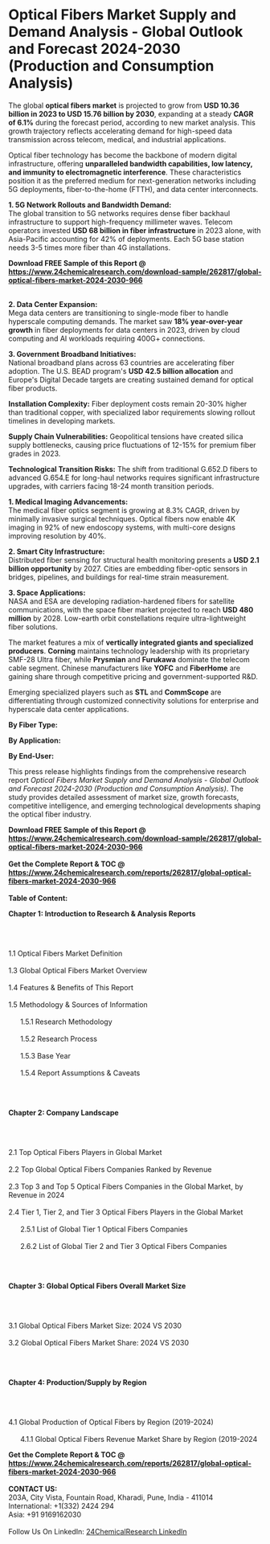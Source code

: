 <h1>Optical Fibers Market Supply and Demand Analysis - Global Outlook and Forecast 2024-2030 (Production and Consumption Analysis)</h1><p>The global <strong>optical fibers market</strong> is projected to grow from <strong>USD 10.36 billion in 2023 to USD 15.76 billion by 2030</strong>, expanding at a steady <strong>CAGR of 6.1%</strong> during the forecast period, according to new market analysis. This growth trajectory reflects accelerating demand for high-speed data transmission across telecom, medical, and industrial applications.</p><p>Optical fiber technology has become the backbone of modern digital infrastructure, offering <strong>unparalleled bandwidth capabilities, low latency, and immunity to electromagnetic interference</strong>. These characteristics position it as the preferred medium for next-generation networks including 5G deployments, fiber-to-the-home (FTTH), and data center interconnects.</p><p><strong>1. 5G Network Rollouts and Bandwidth Demand:</strong><br>
The global transition to 5G networks requires dense fiber backhaul infrastructure to support high-frequency millimeter waves. Telecom operators invested <strong>USD 68 billion in fiber infrastructure</strong> in 2023 alone, with Asia-Pacific accounting for 42% of deployments. Each 5G base station needs 3-5 times more fiber than 4G installations.</p><div><b>Download FREE Sample of this Report @ 
            <a href="https://www.24chemicalresearch.com/download-sample/262817/global-optical-fibers-market-2024-2030-966">
            https://www.24chemicalresearch.com/download-sample/262817/global-optical-fibers-market-2024-2030-966</a></b></div><br><p><strong>2. Data Center Expansion:</strong><br>
Mega data centers are transitioning to single-mode fiber to handle hyperscale computing demands. The market saw <strong>18% year-over-year growth</strong> in fiber deployments for data centers in 2023, driven by cloud computing and AI workloads requiring 400G+ connections.</p><p><strong>3. Government Broadband Initiatives:</strong><br>
National broadband plans across 63 countries are accelerating fiber adoption. The U.S. BEAD program's <strong>USD 42.5 billion allocation</strong> and Europe's Digital Decade targets are creating sustained demand for optical fiber products.</p><p><strong>Installation Complexity:</strong> Fiber deployment costs remain 20-30% higher than traditional copper, with specialized labor requirements slowing rollout timelines in developing markets.</p><p><strong>Supply Chain Vulnerabilities:</strong> Geopolitical tensions have created silica supply bottlenecks, causing price fluctuations of 12-15% for premium fiber grades in 2023.</p><p><strong>Technological Transition Risks:</strong> The shift from traditional G.652.D fibers to advanced G.654.E for long-haul networks requires significant infrastructure upgrades, with carriers facing 18-24 month transition periods.</p><p><strong>1. Medical Imaging Advancements:</strong><br>
The medical fiber optics segment is growing at 8.3% CAGR, driven by minimally invasive surgical techniques. Optical fibers now enable 4K imaging in 92% of new endoscopy systems, with multi-core designs improving resolution by 40%.</p><p><strong>2. Smart City Infrastructure:</strong><br>
Distributed fiber sensing for structural health monitoring presents a <strong>USD 2.1 billion opportunity</strong> by 2027. Cities are embedding fiber-optic sensors in bridges, pipelines, and buildings for real-time strain measurement.</p><p><strong>3. Space Applications:</strong><br>
NASA and ESA are developing radiation-hardened fibers for satellite communications, with the space fiber market projected to reach <strong>USD 480 million</strong> by 2028. Low-earth orbit constellations require ultra-lightweight fiber solutions. </p><p>The market features a mix of <strong>vertically integrated giants and specialized producers</strong>. <strong>Corning</strong> maintains technology leadership with its proprietary SMF-28 Ultra fiber, while <strong>Prysmian</strong> and <strong>Furukawa</strong> dominate the telecom cable segment. Chinese manufacturers like <strong>YOFC</strong> and <strong>FiberHome</strong> are gaining share through competitive pricing and government-supported R&amp;D.</p><p>Emerging specialized players such as <strong>STL</strong> and <strong>CommScope</strong> are differentiating through customized connectivity solutions for enterprise and hyperscale data center applications.</p><p><strong>By Fiber Type:</strong></p><p><strong>By Application:</strong></p><p><strong>By End-User:</strong></p><p>This press release highlights findings from the comprehensive research report <em>Optical Fibers Market Supply and Demand Analysis - Global Outlook and Forecast 2024-2030 (Production and Consumption Analysis)</em>. The study provides detailed assessment of market size, growth forecasts, competitive intelligence, and emerging technological developments shaping the optical fiber industry.</p><div><b>Download FREE Sample of this Report @ 
            <a href="https://www.24chemicalresearch.com/download-sample/262817/global-optical-fibers-market-2024-2030-966">
            https://www.24chemicalresearch.com/download-sample/262817/global-optical-fibers-market-2024-2030-966</a></b></div><br><div><b>Get the Complete Report & TOC @ 
            <a href="https://www.24chemicalresearch.com/reports/262817/global-optical-fibers-market-2024-2030-966">
            https://www.24chemicalresearch.com/reports/262817/global-optical-fibers-market-2024-2030-966</a></b></div><br>
            <b>Table of Content:</b><p><p><strong>Chapter 1: Introduction to Research &amp; Analysis Reports</strong></p><br />
<br />
<p>1.1 Optical Fibers Market Definition<br /><br />
1.3 Global Optical Fibers Market Overview<br /><br />
1.4 Features &amp; Benefits of This Report<br /><br />
1.5 Methodology &amp; Sources of Information<br /><br />
&nbsp;&nbsp;&nbsp;&nbsp;&nbsp; 1.5.1 Research Methodology<br /><br />
&nbsp;&nbsp;&nbsp;&nbsp;&nbsp; 1.5.2 Research Process<br /><br />
&nbsp;&nbsp;&nbsp;&nbsp;&nbsp; 1.5.3 Base Year<br /><br />
&nbsp;&nbsp;&nbsp;&nbsp;&nbsp; 1.5.4 Report Assumptions &amp; Caveats</p><br />
<br />
<p><strong>Chapter 2: Company Landscape</strong></p><br />
<br />
<p>2.1 Top Optical Fibers Players in Global Market<br /><br />
2.2 Top Global Optical Fibers Companies Ranked by Revenue<br /><br />
2.3 Top 3 and Top 5 Optical Fibers Companies in the Global Market, by Revenue in 2024<br /><br />
2.4 Tier 1, Tier 2, and Tier 3 Optical Fibers Players in the Global Market<br /><br />
&nbsp;&nbsp;&nbsp;&nbsp;&nbsp; 2.5.1 List of Global Tier 1 Optical Fibers Companies<br /><br />
&nbsp;&nbsp;&nbsp;&nbsp;&nbsp; 2.6.2 List of Global Tier 2 and Tier 3 Optical Fibers Companies</p><br />
<br />
<p><strong>Chapter 3: Global Optical Fibers Overall Market Size</strong></p><br />
<br />
<p>3.1 Global Optical Fibers Market Size: 2024 VS 2030<br /><br />
3.2 Global Optical Fibers Market Share: 2024 VS 2030</p><br />
<br />
<p><strong>Chapter 4: Production/Supply by Region</strong></p><br />
<br />
<p>4.1 Global Production of Optical Fibers by Region (2019-2024)<br /><br />
&nbsp;&nbsp;&nbsp;&nbsp;&nbsp; 4.1.1 Global Optical Fibers Revenue Market Share by Region (2019-2024</p><div><b>Get the Complete Report & TOC @ 
            <a href="https://www.24chemicalresearch.com/reports/262817/global-optical-fibers-market-2024-2030-966">
            https://www.24chemicalresearch.com/reports/262817/global-optical-fibers-market-2024-2030-966</a></b></div><br><b>CONTACT US:</b><br>
            203A, City Vista, Fountain Road, Kharadi, Pune, India - 411014<br>
            International: +1(332) 2424 294<br>
            Asia: +91 9169162030 <br><br>
            Follow Us On LinkedIn: <a href="https://www.linkedin.com/company/24chemicalresearch/">24ChemicalResearch LinkedIn</a>